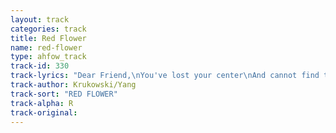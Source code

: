 ```yaml
---
layout: track
categories: track
title: Red Flower
name: red-flower
type: ahfow_track
track-id: 330
track-lyrics: "Dear Friend,\nYou've lost your center\nAnd cannot find the rhyme\nThat makes you whole\nI can try to tell you\nWhat you already know\nBut it's not for the telling\nIt's what you hold and let go\nIt's when the words come easy\nThey disappear\nWhat's near is all you know\nI can try to tell you\nAbout the ebb and the fl ow\nBut it's not for the telling\nIt's what you hold and let go\nLet it fl oat back to you\nTo your waiting hands\nRed flower\nFloating back"
track-author: Krukowski/Yang
track-sort: "RED FLOWER"
track-alpha: R
track-original: 
---
```

